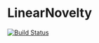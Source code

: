 # LinearNovelty

[![Build Status](https://github.com/adamo/LinearNovelty.jl/actions/workflows/CI.yml/badge.svg?branch=main)](https://github.com/adamo/LinearNovelty.jl/actions/workflows/CI.yml?query=branch%3Amain)
